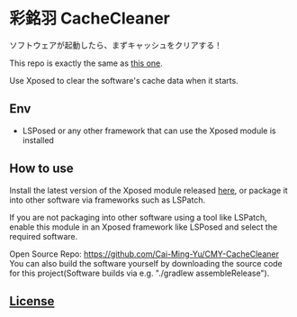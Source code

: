 # 彩銘羽 CacheCleaner
ソフトウェアが起動したら、まずキャッシュをクリアする！

This repo is exactly the same as [this one](https://github.com/Cai-Ming-Yu/CMY-CacheCleaner).

Use Xposed to clear the software's cache data when it starts.

## Env
- LSPosed or any other framework that can use the Xposed module is installed

## How to use
Install the latest version of the Xposed module released [here](https://github.com/Cai-Ming-Yu/Cai_Ming_Yu.CacheCleaner/releases), or package it into other software via frameworks such as LSPatch.

If you are not packaging into other software using a tool like LSPatch, enable this module in an Xposed framework like LSPosed and select the required software.

Open Source Repo: https://github.com/Cai-Ming-Yu/CMY-CacheCleaner
You can also build the software yourself by downloading the source code for this project(Software builds via e.g. "./gradlew assembleRelease").

## [License](https://github.com/Cai-Ming-Yu/Cai_Ming_Yu.CacheCleaner/blob/C-M-Y/LICENSE)